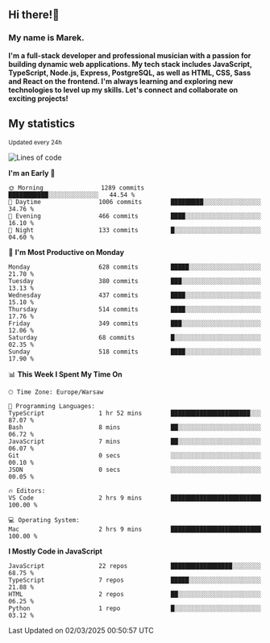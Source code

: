 ## Hi there!👋 ##
### My name is Marek. ###

**I'm a full-stack developer and professional musician with a passion for building dynamic web applications. My tech stack includes JavaScript, TypeScript, Node.js, Express, PostgreSQL, as well as HTML, CSS, Sass and React on the frontend. I'm always learning and exploring new technologies to level up my skills. Let's connect and collaborate on exciting projects!**

## My statistics ##
<sub>Updated every 24h</sub>
<!--START_SECTION:waka-->
![Lines of code](https://img.shields.io/badge/From%20Hello%20World%20I%27ve%20Written-170.8%20thousand%20lines%20of%20code-blue)

**I'm an Early 🐤** 

```text
🌞 Morning                1289 commits        ███████████░░░░░░░░░░░░░░   44.54 % 
🌆 Daytime                1006 commits        █████████░░░░░░░░░░░░░░░░   34.76 % 
🌃 Evening                466 commits         ████░░░░░░░░░░░░░░░░░░░░░   16.10 % 
🌙 Night                  133 commits         █░░░░░░░░░░░░░░░░░░░░░░░░   04.60 % 
```
📅 **I'm Most Productive on Monday** 

```text
Monday                   628 commits         █████░░░░░░░░░░░░░░░░░░░░   21.70 % 
Tuesday                  380 commits         ███░░░░░░░░░░░░░░░░░░░░░░   13.13 % 
Wednesday                437 commits         ████░░░░░░░░░░░░░░░░░░░░░   15.10 % 
Thursday                 514 commits         ████░░░░░░░░░░░░░░░░░░░░░   17.76 % 
Friday                   349 commits         ███░░░░░░░░░░░░░░░░░░░░░░   12.06 % 
Saturday                 68 commits          █░░░░░░░░░░░░░░░░░░░░░░░░   02.35 % 
Sunday                   518 commits         ████░░░░░░░░░░░░░░░░░░░░░   17.90 % 
```


📊 **This Week I Spent My Time On** 

```text
🕑︎ Time Zone: Europe/Warsaw

💬 Programming Languages: 
TypeScript               1 hr 52 mins        ██████████████████████░░░   87.07 % 
Bash                     8 mins              ██░░░░░░░░░░░░░░░░░░░░░░░   06.72 % 
JavaScript               7 mins              ██░░░░░░░░░░░░░░░░░░░░░░░   06.07 % 
Git                      0 secs              ░░░░░░░░░░░░░░░░░░░░░░░░░   00.10 % 
JSON                     0 secs              ░░░░░░░░░░░░░░░░░░░░░░░░░   00.05 % 

🔥 Editors: 
VS Code                  2 hrs 9 mins        █████████████████████████   100.00 % 

💻 Operating System: 
Mac                      2 hrs 9 mins        █████████████████████████   100.00 % 
```

**I Mostly Code in JavaScript** 

```text
JavaScript               22 repos            █████████████████░░░░░░░░   68.75 % 
TypeScript               7 repos             █████░░░░░░░░░░░░░░░░░░░░   21.88 % 
HTML                     2 repos             ██░░░░░░░░░░░░░░░░░░░░░░░   06.25 % 
Python                   1 repo              █░░░░░░░░░░░░░░░░░░░░░░░░   03.12 % 
```




 Last Updated on 02/03/2025 00:50:57 UTC
<!--END_SECTION:waka-->

<!--
**MarekSax/MarekSax** is a ✨ _special_ ✨ repository because its `README.md` (this file) appears on your GitHub profile.

Here are some ideas to get you started:

- 🔭 I’m currently working on ...
- 🌱 I’m currently learning ...
- 👯 I’m looking to collaborate on ...
- 🤔 I’m looking for help with ...
- 💬 Ask me about ...
- 📫 How to reach me: ...
- 😄 Pronouns: ...
- ⚡ Fun fact: ...
-->
